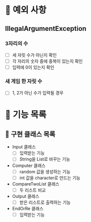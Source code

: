 # 🚀 예외 사항

## IllegalArgumentException

### 3자리의 수

- [ ] 세 자릿 수가 아닌지 확인
- [ ] 각 자리의 숫자 중에 중복이 있는지 확인
- [ ] 입력에 0이 있는지 확인

### 새 게임 한 자릿 수

- [ ] 1, 2가 아닌 수가 입력될 경우

# 🚀 기능 목록

## 🚀 구현 클래스 목록

- Input 클래스
  - [ ] 입력받는 기능
  - [ ] String을 List로 바꾸는 기능
- Computer 클래스
  - [ ] random 값을 생성하는 기능
  - [ ] int 값을 character로 만드는 기능
- CompareTwoList 클래스
  - [ ] 두 리스트 비교
- Output 클래스
  - [ ] 받은 리스트로 출력하는 기능
- EndOrRe 클래스
  - [ ] 입력받는 기능
